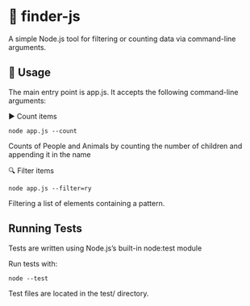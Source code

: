 # 🧩 finder-js

A simple Node.js tool for filtering or counting data via command-line arguments.

## 🚀 Usage  

The main entry point is app.js. It accepts the following command-line arguments:

▶️ Count items
```shell script
node app.js --count
```
Counts of People and Animals by counting the number of children and appending it in the name

🔍 Filter items 
```shell script
node app.js --filter=ry
```
Filtering a list of elements containing a pattern.

## Running Tests
Tests are written using Node.js’s built-in node:test module

Run tests with:
```shell script
node --test
```
Test files are located in the test/ directory.
